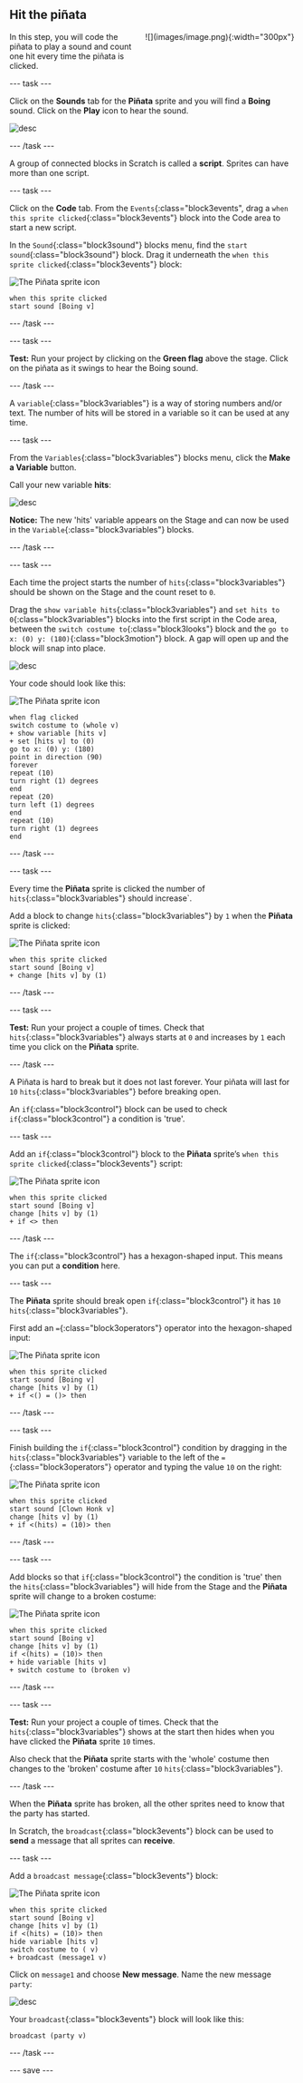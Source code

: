 ## Hit the piñata

<div style="display: flex; flex-wrap: wrap">
<div style="flex-basis: 200px; flex-grow: 1; margin-right: 15px;">
In this step, you will code the piñata to play a sound and count one hit every time the piñata is clicked.
</div>
<div>
![](images/image.png){:width="300px"}
</div>
</div>

--- task ---

Click on the **Sounds** tab for the **Piñata** sprite and you will find a **Boing** sound. Click on the **Play** icon to hear the sound.

![desc](images/play-sound.png)

--- /task ---

A group of connected blocks in Scratch is called a **script**. Sprites can have more than one script.

--- task ---

Click on the **Code** tab. From the `Events`{:class="block3events", drag a `when this sprite clicked`{:class="block3events"} block into the Code area to start a new script. 

In the `Sound`{:class="block3sound"} blocks menu, find the `start sound`{:class="block3sound"} block. Drag it underneath the `when this sprite clicked`{:class="block3events"} block:

![The Piñata sprite icon](images/pinata-sprite.png)

```blocks3
when this sprite clicked
start sound [Boing v]
```

--- /task ---

--- task ---

**Test:** Run your project by clicking on the **Green flag** above the stage. Click on the piñata as it swings to hear the Boing sound. 

--- /task ---

A `variable`{:class="block3variables"} is a way of storing numbers and/or text. The number of hits will be stored in a variable so it can be used at any time.

--- task ---

From the `Variables`{:class="block3variables"} blocks menu, click the **Make a Variable** button.

Call your new variable **hits**:

![desc](images/new-variable.png)

**Notice:** The new 'hits' variable appears on the Stage and can now be used in the `Variable`{:class="block3variables"} blocks.

--- /task ---

--- task ---

Each time the project starts the number of `hits`{:class="block3variables"} should be shown on the Stage and the count reset to `0`.

Drag the `show variable hits`{:class="block3variables"} and `set hits to 0`{:class="block3variables"} blocks into the first script in the Code area, between the `switch costume to`{:class="block3looks"} block and the `go to x: (0) y: (180)`{:class="block3motion"} block. A gap will open up and the block will snap into place.

![desc](images/inserting-code.gif)

Your code should look like this:

![The Piñata sprite icon](images/pinata-sprite.png)

```blocks3
when flag clicked
switch costume to (whole v)
+ show variable [hits v]
+ set [hits v] to (0)
go to x: (0) y: (180)
point in direction (90)
forever
repeat (10)
turn right (1) degrees
end
repeat (20)
turn left (1) degrees
end
repeat (10)
turn right (1) degrees
end
```

--- /task ---

--- task ---

Every time the **Piñata** sprite is clicked the number of `hits`{:class="block3variables"} should increase`.

Add a block to change `hits`{:class="block3variables"} by `1` when the **Piñata** sprite is clicked:

![The Piñata sprite icon](images/pinata-sprite.png)

```blocks3
when this sprite clicked
start sound [Boing v]
+ change [hits v] by (1)
```

--- /task ---

--- task ---

**Test:** Run your project a couple of times. Check that `hits`{:class="block3variables"} always starts at `0` and increases by `1` each time you click on the **Piñata** sprite.

--- /task ---

A Piñata is hard to break but it does not last forever. Your piñata will last for `10` `hits`{:class="block3variables"} before breaking open.

An `if`{:class="block3control"} block can be used to check `if`{:class="block3control"} a condition is 'true'. 

--- task ---

Add an `if`{:class="block3control"} block to the **Piñata** sprite’s `when this sprite clicked`{:class="block3events"} script:

![The Piñata sprite icon](images/pinata-sprite.png)

```blocks3
when this sprite clicked
start sound [Boing v]
change [hits v] by (1)
+ if <> then
```

--- /task ---

The `if`{:class="block3control"} has a hexagon-shaped input. This means you can put a **condition** here.

--- task ---

The **Piñata** sprite should break open `if`{:class="block3control"} it has `10` `hits`{:class="block3variables"}.

First add an `=`{:class="block3operators"} operator into the hexagon-shaped input:

![The Piñata sprite icon](images/pinata-sprite.png)

```blocks3
when this sprite clicked
start sound [Boing v]
change [hits v] by (1)
+ if <() = ()> then
```

--- /task ---

--- task ---

Finish building the `if`{:class="block3control"} condition by dragging in the `hits`{:class="block3variables"} variable to the left of the `=`{:class="block3operators"} operator and typing the value `10` on the right:

![The Piñata sprite icon](images/pinata-sprite.png)

```blocks3
when this sprite clicked
start sound [Clown Honk v]
change [hits v] by (1)
+ if <(hits) = (10)> then
```

--- /task ---

--- task ---

Add blocks so that `if`{:class="block3control"} the condition is 'true' then the `hits`{:class="block3variables"} will hide from the Stage and the **Piñata** sprite will change to a broken costume:

![The Piñata sprite icon](images/pinata-sprite.png)

```blocks3
when this sprite clicked
start sound [Boing v]
change [hits v] by (1)
if <(hits) = (10)> then
+ hide variable [hits v]
+ switch costume to (broken v)
```

--- /task ---

--- task ---

**Test:** Run your project a couple of times. Check that the `hits`{:class="block3variables"} shows at the start then hides when you have clicked the **Piñata** sprite `10` times. 

Also check that the **Piñata** sprite starts with the 'whole' costume then changes to the 'broken' costume after `10` `hits`{:class="block3variables"}.  

--- /task ---

When the **Piñata** sprite has broken, all the other sprites need to know that the party has started.

In Scratch, the `broadcast`{:class="block3events"} block can be used to **send** a message that all sprites can **receive**.

--- task ---

Add a `broadcast message`{:class="block3events"} block:

![The Piñata sprite icon](images/pinata-sprite.png)

```blocks3
when this sprite clicked
start sound [Boing v]
change [hits v] by (1)
if <(hits) = (10)> then
hide variable [hits v]
switch costume to ( v)
+ broadcast (message1 v)
```

 Click on `message1` and choose **New message**. Name the new message `party`:

![desc](images/new-message.png)

Your `broadcast`{:class="block3events"} block will look like this:

```blocks3
broadcast (party v)
```

--- /task ---

--- save ---
